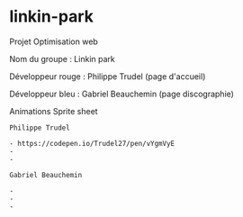 # linkin-park
Projet Optimisation web

Nom du groupe : Linkin park

Développeur rouge : Philippe Trudel (page d'accueil)

Développeur bleu : Gabriel Beauchemin (page discographie)


Animations Sprite sheet

    Philippe Trudel

    - https://codepen.io/Trudel27/pen/vYgmVyE
    -
    -

    Gabriel Beauchemin

    -
    -
    -
